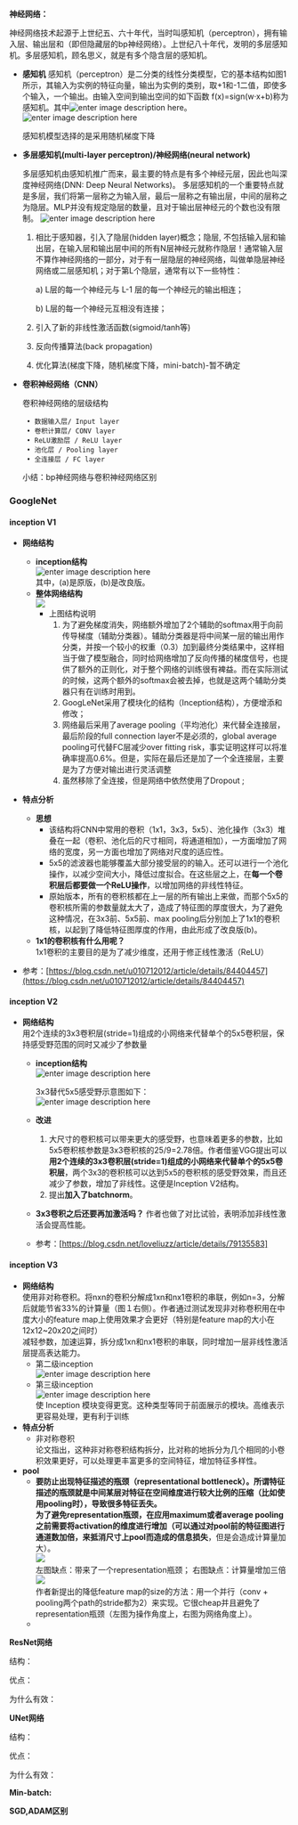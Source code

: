 **神经网络：**

神经网络技术起源于上世纪五、六十年代，当时叫感知机（perceptron），拥有输入层、输出层和（即但隐藏层的bp神经网络）。上世纪八十年代，发明的多层感知机。多层感知机，顾名思义，就是有多个隐含层的感知机。
 - **感知机**
感知机（perceptron）是二分类的线性分类模型，它的基本结构如图1所示，其输入为实例的特征向量，输出为实例的类别，取+1和-1二值，即使多个输入，一个输出。由输入空间到输出空间的如下函数 f(x)=sign(w·x+b)称为感知机。其中![enter image description here](https://github.com/sfxz035/DL-Learning/raw/master/picture/%E5%BE%AE%E4%BF%A1%E6%88%AA%E5%9B%BE_20190318202610.png)。
![enter image description here](https://github.com/sfxz035/DL-Learning/raw/master/picture/%E6%84%9F%E7%9F%A5%E6%9C%BA.png)

	感知机模型选择的是采用随机梯度下降
 - **多层感知机(multi-layer perceptron)/神经网络(neural network)**
	
	多层感知机由感知机推广而来，最主要的特点是有多个神经元层，因此也叫深度神经网络(DNN: Deep Neural Networks)。
	多层感知机的一个重要特点就是多层，我们将第一层称之为输入层，最后一层称之有输出层，中间的层称之为隐层。MLP并没有规定隐层的数量，且对于输出层神经元的个数也没有限制。
![enter image description here](https://github.com/sfxz035/DL-Learning/raw/master/picture/11.png)

	1. 相比于感知器，引入了隐层(hidden layer)概念；隐层, 不包括输入层和输出层，在输入层和输出层中间的所有N层神经元就称作隐层！通常输入层不算作神经网络的一部分，对于有一层隐层的神经网络，叫做单隐层神经网络或二层感知机；对于第L个隐层，通常有以下一些特性：

		a) L层的每一个神经元与 L-1 层的每一个神经元的输出相连；

		b) L层的每一个神经元互相没有连接；

	2. 引入了新的非线性激活函数(sigmoid/tanh等)

	3. 反向传播算法(back propagation)

	4. 优化算法(梯度下降，随机梯度下降，mini-batch)-暂不确定

 - **卷积神经网络（CNN）**

	卷积神经网络的层级结构

		• 数据输入层/ Input layer
		• 卷积计算层/ CONV layer
		• ReLU激励层 / ReLU layer
		• 池化层 / Pooling layer
		• 全连接层 / FC layer

	小结：bp神经网络与卷积神经网络区别

### GoogleNet  
#### inception V1
- **网络结构**  
  - **inception结构**  
  ![enter image description here](https://github.com/sfxz035/DL-Learning/raw/master/picture/3770010-28b5366b692d25d4.png)    
  其中，(a)是原版，(b)是改良版。   
  - **整体网络结构**  
    ![](https://github.com/sfxz035/DL-Learning/raw/master/picture/20181123211341548.png)  
    - 上图结构说明  
      1. 为了避免梯度消失，网络额外增加了2个辅助的softmax用于向前传导梯度（辅助分类器）。辅助分类器是将中间某一层的输出用作分类，并按一个较小的权重（0.3）加到最终分类结果中，这样相当于做了模型融合，同时给网络增加了反向传播的梯度信号，也提供了额外的正则化，对于整个网络的训练很有裨益。而在实际测试的时候，这两个额外的softmax会被去掉，也就是这两个辅助分类器只有在训练时用到。  
      2. GoogLeNet采用了模块化的结构（Inception结构），方便增添和修改；  
      3. 网络最后采用了average pooling（平均池化）来代替全连接层，最后阶段的full connection layer不是必须的，global average pooling可代替FC层减少over fitting risk，事实证明这样可以将准确率提高0.6%。但是，实际在最后还是加了一个全连接层，主要是为了方便对输出进行灵活调整  
      4. 虽然移除了全连接，但是网络中依然使用了Dropout ;
- **特点分析**  
  - **思想**  
    - 该结构将CNN中常用的卷积（1x1，3x3，5x5）、池化操作（3x3）堆叠在一起（卷积、池化后的尺寸相同，将通道相加），一方面增加了网络的宽度，另一方面也增加了网络对尺度的适应性。
    - 5x5的滤波器也能够覆盖大部分接受层的的输入。还可以进行一个池化操作，以减少空间大小，降低过度拟合。在这些层之上，在**每一个卷积层后都要做一个ReLU操作**，以增加网络的非线性特征。
    - 原始版本，所有的卷积核都在上一层的所有输出上来做，而那个5x5的卷积核所需的参数量就太大了，造成了特征图的厚度很大，为了避免这种情况，在3x3前、5x5前、max pooling后分别加上了1x1的卷积核，以起到了降低特征图厚度的作用，由此形成了改良版(b)。
  - **1x1的卷积核有什么用呢？**  
    1x1卷积的主要目的是为了减少维度，还用于修正线性激活（ReLU）  

 - 参考：[https://blog.csdn.net/u010712012/article/details/84404457](https://blog.csdn.net/u010712012/article/details/84404457)
#### inception V2  
- **网络结构**    
  用2个连续的3x3卷积层(stride=1)组成的小网络来代替单个的5x5卷积层，保持感受野范围的同时又减少了参数量
  - **inception结构**   
    ![enter image description here](https://github.com/sfxz035/DL-Learning/raw/master/picture/4038437-94fd5890b77f8c8a.png)   
    
    3x3替代5x5感受野示意图如下：   
    ![enter image description here](https://github.com/sfxz035/DL-Learning/raw/master/picture/4038437-ebc6be0e3ce65f9a.png)
  - **改进**  
    1. 大尺寸的卷积核可以带来更大的感受野，也意味着更多的参数，比如5x5卷积核参数是3x3卷积核的25/9=2.78倍。作者借鉴VGG提出可以**用2个连续的3x3卷积层(stride=1)组成的小网络来代替单个的5x5卷积层**，两个3x3的卷积核可以达到5x5的卷积核的感受野效果，而且还减少了参数，增加了非线性。这便是Inception V2结构。
    2. 提出**加入了batchnorm**。
  - **3x3卷积之后还要再加激活吗？** 作者也做了对比试验，表明添加非线性激活会提高性能。
  - 参考：[https://blog.csdn.net/loveliuzz/article/details/79135583]  
#### inception V3  
- **网络结构**    
   使用非对称卷积。将nxn的卷积分解成1xn和nx1卷积的串联，例如n=3，分解后就能节省33%的计算量（图１右侧）。作者通过测试发现非对称卷积用在中度大小的feature map上使用效果才会更好（特别是feature map的大小在12x12~20x20之间时）  
   减轻参数，加速运算，拆分成1xn和nx1卷积的串联，同时增加一层非线性激活层提高表达能力。    
   - 第二级inception  
        ![enter image description here](https://github.com/sfxz035/DL-Learning/raw/master/picture/20180521125938914.png)   
   - 第三级inception  
   ![enter image description here](https://github.com/sfxz035/DL-Learning/raw/master/picture/20180521150445129.png)  
   使 Inception 模块变得更宽。这种类型等同于前面展示的模块。高维表示更容易处理，更有利于训练  
 - **特点分析**  
	 - 非对称卷积  
	   论文指出，这种非对称卷积结构拆分，比对称的地拆分为几个相同的小卷积效果更好，可以处理更丰富更多的空间特征，增加特征多样性。
- **pool**  
	- **要防止出现特征描述的瓶颈（representational bottleneck）。**所谓特征描述的瓶颈就是中间某层对特征在空间维度进行较大比例的压缩（比如使用pooling时），导致很多特征丢失。  
	  **为了避免representation瓶颈，在应用maximum或者average pooling之前需要将activation的维度进行增加**（可以通过对pool前的特征图**进行通道数加倍，来抵消尺寸上pool而造成的信息损失**，但是会造成计算量加大）。  
	  ![](https://github.com/sfxz035/DL-Learning/raw/master/picture/20180521143822325.png)   
	  左图缺点：带来了一个representation瓶颈；  右图缺点：计算量增加三倍  
	  ![](https://github.com/sfxz035/DL-Learning/raw/master/picture/20180521143856160.png)   
	  作者新提出的降低feature map的size的方法：用一个并行（conv + pooling两个path的stride都为2）来实现。它很cheap并且避免了representation瓶颈（左图为操作角度上，右图为网络角度上）。
	- 

 
**ResNet网络**

结构：

优点：

为什么有效：

**UNet网络**

结构：

优点：

为什么有效：

**Min-batch:**

**SGD,ADAM区别**

<!--stackedit_data:
eyJoaXN0b3J5IjpbNzY4NzEwNjUxLC0xNTE2Mzk4MzIzLC0xOT
U2OTM4ODg2LC01MzQ5MTE5NjYsMTA0NDY1MTIzNCwyMzU5Mjk2
MjgsLTQ1MjU4NDg2MiwtNDEyOTI1NzU3LC0xMzk5NzExNTMyLD
g0MzA5NDc2NSwtMTcyMjM3NjgyMSwtMTI3NDA0NzE3MiwxMTM5
NjM1NzgzLC0xNDY0NjEwMjEyLC0xMjQ2OTkwNDUsLTE3ODQ1Mj
AyNTYsLTE3MDkzMjgxMzQsLTQ5NDE1OTEyNSwtMTUwMjM5NDQ0
NF19
-->
